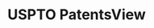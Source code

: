 ---
layout: default
bigquery: https://console.cloud.google.com/bigquery?p=patents-public-data&d=patentsview&page=dataset
citation: Attribution should be given to PatentsView for use, distribution, or derivative
  works.
code: https://github.com/CSSIP-AIR/PatentsView-Code-Snippets/
contributors: USPTO
cost: None
description: 'PatentsView includes US patent data including raw data (summaries, applications,
  pregrant applications), disambugations of inventors and assignees, and inventor
  gender estimates.  Also foreign priority data, # of figures and sheets, and government
  interest statements.'
documentation: https://patentsview.org/query/builder-faqs
last_edit: Mon, 04 Apr 2022 19:02:57 GMT
location: https://patentsview.org/
maintained_by: USPTO
record_creation_timestamp: 12/2/2020 17:20:46
schema_fields: '[''disamb_inventor_id_20180528'', ''uuid'', ''name_first'', ''kind'',
  ''ipc_class'', ''disamb_inventor_id_20171226'', ''classification_level'', ''attribution_status'',
  ''term_extension'', ''number'', ''section'', ''longitude'', ''contract_award_number'',
  ''dependent'', ''state'', ''filename'', ''subclass'', ''disamb_inventor_id_20200929'',
  ''disamb_assignee_id_20190820'', ''male'', ''group_id'', ''latitude'', ''level_one'',
  ''rawinventor_id'', ''disclaimer_date'', ''main_group'', ''disamb_assignee_id_20200331'',
  ''num'', ''country_transformed'', ''rule_47'', ''gi_statement'', ''subgroup'', ''num_claims'',
  ''lapse_of_patent'', ''term_grant'', ''subsection_id'', ''inventor_id'', ''group'',
  ''type'', ''rawassignee_id'', ''disamb_inventor_id_20191008'', ''county_fips'',
  ''abstract'', ''country'', ''term_disclaimer'', ''lname'', ''reldocno'', ''disamb_assignee_id_20191008'',
  ''city'', ''subclass_id'', ''mainclass_id'', ''latin_name'', ''sector_title'', ''relkind'',
  ''_371_date'', ''subgroup_id'', ''latlong'', ''disamb_inventor_id_20181127'', ''disamb_inventor_id_20190820'',
  ''f102_date'', ''ipc_version_indicator'', ''patent_id'', ''_102_date'', ''variety'',
  ''lawyer_id'', ''deceased'', ''subcategory_id'', ''disamb_inventor_id_20200630'',
  ''length'', ''location_id'', ''role'', ''citation_id'', ''rel_id'', ''rawlocation_id'',
  ''sequence'', ''num_figures'', ''symbol_position'', ''classification_status'', ''name'',
  ''organization_id'', ''designation'', ''male_flag'', ''level_two'', ''exemplary'',
  ''disamb_inventor_id_20200331'', ''section_id'', ''disamb_inventor_id_20190312'',
  ''doctype'', ''status'', ''disamb_assignee_id_20200929'', ''series_code'', ''action_date'',
  ''f371_date'', ''application_id'', ''applicant_type'', ''category_id'', ''classification_data_source'',
  ''disamb_inventor_id_20191231'', ''disamb_assignee_id_20190312'', ''assignee_id'',
  ''disamb_inventor_id_20170307'', ''disamb_inventor_id_20201229'', ''organization'',
  ''num_sheets'', ''classification_value'', ''category'', ''publication_number'',
  ''field_id'', ''doc_type'', ''state_fips'', ''disamb_inventor_id_20170808'', ''text'',
  ''disamb_assignee_id_20191231'', ''field_title'', ''withdrawn'', ''disamb_inventor_id_20171003'',
  ''disamb_assignee_id_20200630'', ''county'', ''name_last'', ''disamb_assignee_id_20181127'',
  ''level_three'', ''date'', ''fname'', ''title'', ''id'']'
shortname: patentsview
tags:
- disambiguation
- United States
- gender
terms_of_use: Creative Commons Attribution 4.0 International License.
timeframe: 1963-1999
title: USPTO PatentsView
uuid: cf1780b1-e265-4e49-8d1d-83b9cfe0fd9a
---